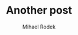 ---
layout: post
title: "Another post"
author: "Mihael Rodek"
categories: journal
tags: [helm]
image: building.jpeg
---